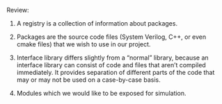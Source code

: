 Review: 

1. A registry is a collection of information about packages.

2. Packages are the source code files (System Verilog, C++, or even cmake files) that we wish to use in our project.

3. Interface library differs slightly from a “normal” library,
because an interface library can consist of code and files that aren’t compiled immediately.
It provides separation of different parts of the code that may or may not be used on a case-by-case basis.

4. Modules which we would like to be exposed for simulation.
